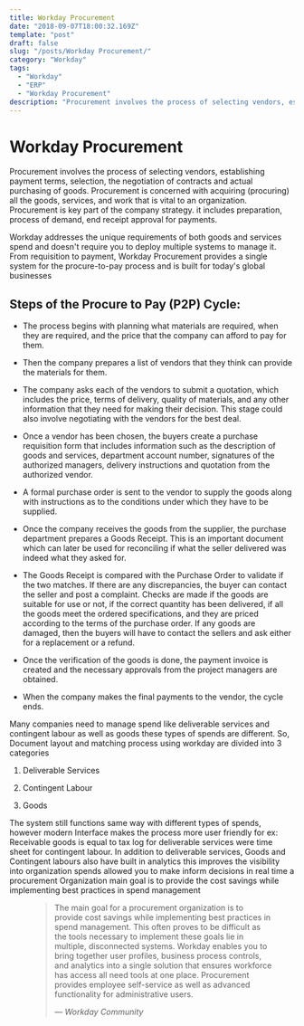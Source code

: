 ```yaml
---
title: Workday Procurement
date: "2018-09-07T18:00:32.169Z"
template: "post"
draft: false
slug: "/posts/Workday Procurement/"
category: "Workday"
tags:
  - "Workday"
  - "ERP"
  - "Workday Procurement"
description: "Procurement involves the process of selecting vendors, establishing payment terms, selection, the negotiation of contracts and actual purchasing of goods."
---
```


# Workday Procurement

Procurement involves the process of selecting vendors, establishing payment terms, selection, the negotiation of contracts and actual purchasing of goods. Procurement is concerned with acquiring (procuring) all the goods, services, and work that is vital to an organization. Procurement is key part of the company strategy. it includes preparation, process of demand, end receipt approval for payments. 

Workday addresses the unique requirements of both goods and services spend and doesn't require you to deploy multiple systems to manage it. From requisition to payment, Workday Procurement provides a single system for the procure-to-pay process and is built for today's global businesses

## Steps of the Procure to Pay (P2P) Cycle:

- The process begins with planning what materials are required, when they are required, and the price that the company can afford to pay for them.

- Then the company prepares a list of vendors that they think can provide the materials for them.
- The company asks each of the vendors to submit a quotation, which includes the price, terms of delivery, quality of materials, and any other information that they need for making their decision. This stage could also involve negotiating with the vendors for the best deal.

- Once a vendor has been chosen, the buyers create a purchase requisition form that includes information such as the description of goods and services, department account number, signatures of the authorized managers, delivery instructions and quotation from the authorized vendor.

- A formal purchase order is sent to the vendor to supply the goods along with instructions as to the conditions under which they have to be supplied.

- Once the company receives the goods from the supplier, the purchase department prepares a Goods Receipt. This is an important document which can later be used for reconciling if what the seller delivered was indeed what they asked for.

- The Goods Receipt is compared with the Purchase Order to validate if the two matches. If there are any discrepancies, the buyer can contact the seller and post a complaint. Checks are made if the goods are suitable for use or not, if the correct quantity has been delivered, if all the goods meet the ordered specifications, and they are priced according to the terms of the purchase order. If any goods are damaged, then the buyers will have to contact the sellers and ask either for a replacement or a refund.

- Once the verification of the goods is done, the payment invoice is created and the necessary approvals from the project managers are obtained.
- When the company makes the final payments to the vendor, the cycle ends.


Many companies need to manage spend like deliverable services and contingent labour as well as goods these types of spends are different. So, 
Document layout and matching process using workday are divided into 3 categories 

1. Deliverable Services

2. Contingent Labour

3. Goods

The system still functions same way with different types of spends, however modern Interface makes the process more user friendly for ex: Receivable goods is equal to tax log for deliverable services were time sheet for contingent labour. In addition to deliverable services, Goods and Contingent labours also have built in analytics this improves the visibility into organization spends allowed you to make inform decisions in real time a procurement Organization main goal is to provide the cost savings while implementing best practices in spend management

   <figure>
	<blockquote>
		<p>The main goal for a procurement organization is to provide cost savings while implementing best practices in spend management. This often proves to be difficult as the tools necessary to implement these goals lie in multiple, disconnected systems. Workday enables you to bring together user profiles, business process controls, and analytics into a single solution that ensures workforce has access all need tools at one place. Procurement provides employee self-service as well as advanced functionality for administrative users.</p>
		<footer>
			<cite>— Workday Community</cite>
		</footer>
	</blockquote>
</figure>
